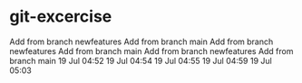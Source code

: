 # git-excercise
Add from branch newfeatures
Add from branch main
Add from branch newfeatures
Add from branch main
Add from branch newfeatures
Add from branch main
19 Jul	04:52
19 Jul	04:54
19 Jul	04:55
19 Jul	04:59
19 Jul	05:03
